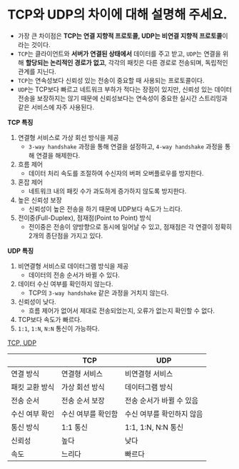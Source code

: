 # TCP와 UDP의 차이에 대해 설명해 주세요.

- 가장 큰 차이점은 **TCP는 연결 지향적 프로토콜, UDP는 비연결 지향적 프로토콜**이라는 것이다.
- `TCP`는 클라이언트와 **서버가 연결된 상태에서** 데이터를 주고 받고, `UDP`는 연결을 위해 **할당되는 논리적인 경로가 없고**, 각각의 패킷은 다른 경로로 전송되며, 독립적인 관계를 지닌다.
- `TCP`는 연속성보다 신뢰성 있는 전송이 중요할 때 사용되는 프로토콜이다.
- `UDP`는 TCP보다 빠르고 네트워크 부하가 적다는 장점이 있지만, 신뢰성 있는 데이터 전송을 보장하지는 않기 때문에 신뢰성보다는 연속성이 중요한 실시간 스트리밍과 같은 서비스에 자주 사용된다.

**TCP 특징**
1. 연결형 서비스로 가상 회선 방식을 제공
   - `3-way handshake` 과정을 통해 연결을 설정하고, `4-way handshake` 과정을 통해 연결을 해제한다.
2. 흐름 제어
   - 데이터 처리 속도를 조절하여 수신자의 버퍼 오버플로우를 방지한다.
3. 혼잡 제어
   - 네트워크 내의 패킷 수가 과도하게 증가하지 않도록 방지한다.
4. 높은 신뢰성 보장
   - 신뢰성이 높은 전송을 하기 때문에 UDP보다 속도가 느리다.
5. 전이중(Full-Duplex), 점재점(Point to Point) 방식
   - 전이중은 전송이 양방향으로 동시에 일어날 수 있고, 점재점은 각 연결이 정확히 2개의 종단점을 가지고 있다.

**UDP 특징**
1. 비연결형 서비스로 데이터그램 방식을 제공
   - 데이터의 전송 순서가 바뀔 수 있다.
2. 데이터 수신 여부를 확인하지 않는다.
   - TCP의 `3-way handshake` 같은 과정을 거치지 않는다.
3. 신뢰성이 낮다.
   - 흐름 제어가 없어서 제대로 전송되었는지, 오류가 없는지 확인할 수 없다.
4. TCP보다 속도가 빠르다.
5. `1:1`, `1:N`, `N:N` 통신이 가능하다.

[TCP, UDP](https://github.com/genesis12345678/TIL/blob/main/Http/network/network.md#tdp-udp)

|          | TCP        | UDP              |
|----------|------------|------------------|
| 연결 방식    | 연결형 서비스    | 비연결형 서비스         |
| 패킷 교환 방식 | 가상 회선 방식   | 데이터그램 방식         |
| 전송 순서    | 전송 순서 보장   | 전송 순서가 바뀔 수 있음   |
| 수신 여부 확인 | 수신 여부를 확인함 | 수신 여부를 확인하지 않음   |
| 통신 방식    | 1:1 통신     | 1:1, 1:N, N:N 통신 |
| 신뢰성      | 높다         | 낮다               |
| 속도       | 느리다        | 빠르다              |